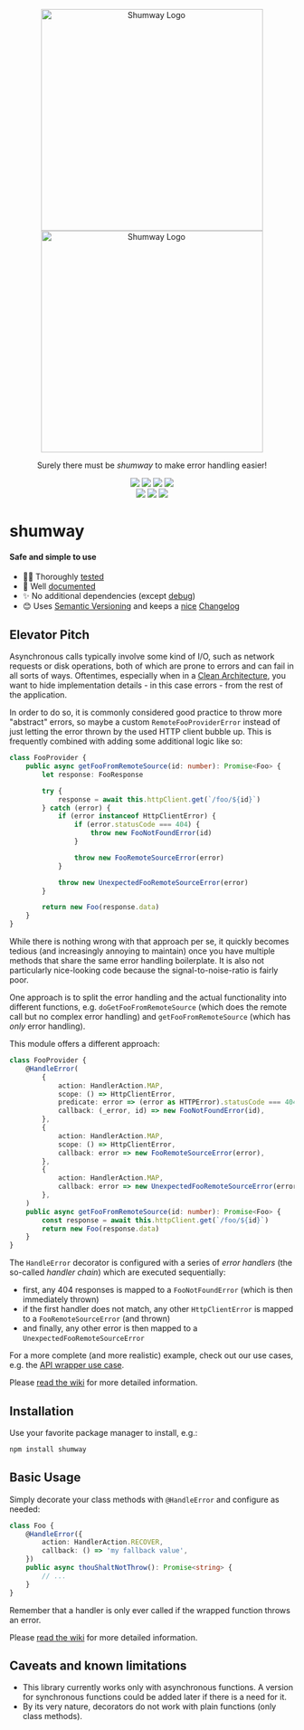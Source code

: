 <p align="center">
    <img src="https://raw.githubusercontent.com/wiki/pigulla/shumway/logo-white.png#gh-dark-mode-only" width="392" alt="Shumway Logo" />
    <img src="https://raw.githubusercontent.com/wiki/pigulla/shumway/logo-black.png#gh-light-mode-only" width="392" alt="Shumway Logo" />
</p>
<p align="center">
    Surely there must be <em>shumway</em> to make error handling easier!
</p>
<p align="center">
    <img src="https://img.shields.io/badge/%3C%2F%3E-TypeScript-blue.svg?style=flat-square">
    <a href="https://www.npmjs.com/package/shumway"><img src="https://img.shields.io/npm/v/shumway?style=flat-square&cacheSeconds=3600"></a>
    <a href="https://github.com/pigulla/shumway/blob/main/LICENSE"><img src="https://img.shields.io/npm/l/shumway?style=flat-square&cacheSeconds=3600"></a>
    <a href="https://bundlephobia.com/package/shumway"><img src="https://img.shields.io/bundlephobia/min/shumway?style=flat-square&cacheSeconds=3600"></a>
    <br>
    <a href="https://github.com/pigulla/shumway/issues"><img src="https://img.shields.io/github/issues-raw/pigulla/shumway?style=flat-square&cacheSeconds=3600"></a>
    <a href="https://libraries.io/npm/shumway"><img src="https://img.shields.io/librariesio/release/npm/shumway?style=flat-square&cacheSeconds=3600"></a>
    <a href="https://app.codecov.io/gh/pigulla/shumway"><img src="https://img.shields.io/codecov/c/github/pigulla/shumway?style=flat-square&cacheSeconds=3600"></a>
</p>

# shumway

#### Safe and simple to use

-   🕵️‍♀️ Thoroughly [tested](https://app.codecov.io/gh/pigulla/shumway)
-   📃 Well [documented](https://github.com/pigulla/shumway/wiki)
-   ✨ No additional dependencies (except [debug](https://www.npmjs.com/package/debug))
-   😊 Uses [Semantic Versioning](https://semver.org/) and keeps a [nice](https://keepachangelog.com/en/1.0.0/) [Changelog](https://github.com/pigulla/shumway/blob/main/CHANGELOG.md)

## Elevator Pitch

Asynchronous calls typically involve some kind of I/O, such as network requests or disk operations, both of which are prone to errors and can fail in all sorts of ways.
Oftentimes, especially when in a [Clean Architecture](https://blog.cleancoder.com/uncle-bob/2012/08/13/the-clean-architecture.html), you want to hide implementation details - in this case errors - from the rest of the application.

In order to do so, it is commonly considered good practice to throw more "abstract" errors, so maybe a custom `RemoteFooProviderError` instead of just letting the error thrown by the used HTTP client bubble up. This is frequently combined with adding some additional logic like so:

```typescript
class FooProvider {
    public async getFooFromRemoteSource(id: number): Promise<Foo> {
        let response: FooResponse

        try {
            response = await this.httpClient.get(`/foo/${id}`)
        } catch (error) {
            if (error instanceof HttpClientError) {
                if (error.statusCode === 404) {
                    throw new FooNotFoundError(id)
                }

                throw new FooRemoteSourceError(error)
            }

            throw new UnexpectedFooRemoteSourceError(error)
        }

        return new Foo(response.data)
    }
}
```

While there is nothing wrong with that approach per se, it quickly becomes tedious (and increasingly annoying to maintain) once you have multiple methods that share the same error handling boilerplate.
It is also not particularly nice-looking code because the signal-to-noise-ratio is fairly poor.

One approach is to split the error handling and the actual functionality into different functions, e.g. `doGetFooFromRemoteSource` (which does the remote call but no complex error handling) and `getFooFromRemoteSource` (which has _only_ error handling).

This module offers a different approach:

```typescript
class FooProvider {
    @HandleError(
        {
            action: HandlerAction.MAP,
            scope: () => HttpClientError,
            predicate: error => (error as HTTPError).statusCode === 404,
            callback: (_error, id) => new FooNotFoundError(id),
        },
        {
            action: HandlerAction.MAP,
            scope: () => HttpClientError,
            callback: error => new FooRemoteSourceError(error),
        },
        {
            action: HandlerAction.MAP,
            callback: error => new UnexpectedFooRemoteSourceError(error),
        },
    )
    public async getFooFromRemoteSource(id: number): Promise<Foo> {
        const response = await this.httpClient.get(`/foo/${id}`)
        return new Foo(response.data)
    }
}
```

The `HandleError` decorator is configured with a series of _error handlers_ (the so-called _handler chain_) which are executed sequentially:

-   first, any 404 responses is mapped to a `FooNotFoundError` (which is then immediately thrown)
-   if the first handler does not match, any other `HttpClientError` is mapped to a `FooRemoteSourceError` (and thrown)
-   and finally, any other error is then mapped to a `UnexpectedFooRemoteSourceError`

For a more complete (and more realistic) example, check out our use cases, e.g. the [API wrapper use case](https://github.com/pigulla/shumway/blob/main/test/api-wrapper/api-wrapper.use-case.ts).

Please [read the wiki](https://github.com/pigulla/shumway/wiki) for more detailed information.

## Installation

Use your favorite package manager to install, e.g.:

```bash
npm install shumway
```

## Basic Usage

Simply decorate your class methods with `@HandleError` and configure as needed:

```typescript
class Foo {
    @HandleError({
        action: HandlerAction.RECOVER,
        callback: () => 'my fallback value',
    })
    public async thouShaltNotThrow(): Promise<string> {
        // ...
    }
}
```

Remember that a handler is only ever called if the wrapped function throws an error.

Please [read the wiki](https://github.com/pigulla/shumway/wiki) for more detailed information.

## Caveats and known limitations

-   This library currently works only with asynchronous functions. A version for synchronous functions could be added later if there is a need for it.
-   By its very nature, decorators do not work with plain functions (only class methods).
